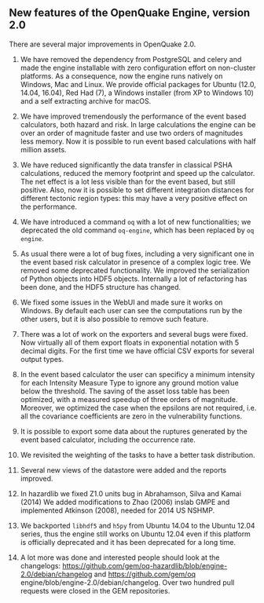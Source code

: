 New features of the OpenQuake Engine, version 2.0
-------------------------------------------------

There are several major improvements in OpenQuake 2.0.

1. We have removed the dependency from PostgreSQL and celery and made
the engine installable with zero configuration effort on non-cluster
platforms. As a consequence, now the engine runs natively on Windows,
Mac and Linux. We provide official packages for Ubuntu (12.0, 14.04, 16.04),
Red Had (7), a Windows installer (from XP to Windows 10) and a self extracting
archive for macOS.

2. We have improved tremendously the performance of the event based
calculators, both hazard and risk. In large calculations the
engine can be over an order of magnitude faster and use two orders of
magnitudes less memory. Now it is possible to run event based calculations
with half million assets.

3. We have reduced significantly the data transfer in classical PSHA
calculations, reduced the memory footprint and speed up the calculator.
The net effect is a lot less visible than for the event based, but
still positive. Also, now it is possible to set different integration
distances for different tectonic region types: this may have a very positive
effect on the performance.

4. We have introduced a command `oq` with a lot of new
functionalities; we deprecated the old command `oq-engine`, which has
been replaced by `oq engine`.

5. As usual there were a lot of bug fixes, including a very
significant one in the event based risk calculator in presence of a
complex logic tree. We removed some deprecated functionality.
We improved the serialization of Python objects into HDF5 objects.
Internally a lot of refactoring has been done, and the HDF5
structure has changed.

5. We fixed some issues in the WebUI and made sure it works on Windows.
By default each user can see the computations run by the other users,
but it is also possible to remove such feature.

6. There was a lot of work on the exporters and several bugs were fixed.
Now virtually all of them export floats in exponential notation with 5
decimal digits. For the first time we have official CSV exports for
several output types.

7. In the event based calculator the user can specificy a minimum intensity
for each Intensity Measure Type to ignore any ground motion value below
the threshold. The saving of the asset loss table has been optimized,
with a measured speedup of three orders of magnitude. Moreover, we
optimized the case when the epsilons are not required, i.e. all the
covariance coefficients are zero in the vulnerability functions.

8. It is possible to export some data about the ruptures generated by
the event based calculator, including the occurrence rate.

9. We revisited the weighting of the tasks to have a better task distribution.

10. Several new views of the datastore were added and the reports improved.

11. In hazardlib we fixed Z1.0 units bug in Abrahamson, Silva and Kamai (2014)
We added modifications to Zhao (2006) inslab GMPE and implemented
Atkinson (2008), needed for 2014 US NSHMP.

12. We backported `libhdf5` and `h5py` from Ubuntu 14.04 to the Ubuntu
12.04 series, thus the engine still works on Ubuntu 12.04 even if
this platform is officially deprecated and it has been deprecated for
a long time.

13. A lot more was done and interested people should look at the
changelogs: https://github.com/gem/oq-hazardlib/blob/engine-2.0/debian/changelog and https://github.com/gem/oq engine/blob/engine-2.0/debian/changelog.
Over two hundred pull requests were closed in the GEM repositories.
